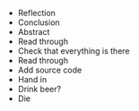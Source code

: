 * Reflection
* Conclusion
* Abstract
* Read through
* Check that everything is there
* Read through
* Add source code
* Hand in
* Drink beer?
* Die